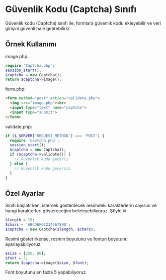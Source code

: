 # Güvenlik Kodu (Captcha) Sınıfı
Güvenlik kodu (Captcha) sınıfı ile, formlara güvenlik kodu ekleyebilir ve veri girişini güvenli hale getirebiliriz.

## Örnek Kullanımı
image.php:
```php
require 'Captcha.php';
session_start();
$captcha = new Captcha();
return $captcha->image();
```

form.php:
```html
<form method="post" action="validate.php">
  <img src="image.php"><br>
  <input type="text" name="captcha">
  <input type="submit">
</form>
```

validate.php:
```php
if ($_SERVER['REQUEST_METHOD'] === 'POST') {
  require 'Captcha.php';
  session_start();
  $captcha = new Captcha();
  if ($captcha->validate()) {
    // Güvenlik kodu geçerli
  } else {
    // Güvenlik kodu geçersiz
  }
}
```

## Özel Ayarlar
Sınıfı başlatırken, istersek gösterilecek resimdeki karakterlerin sayısını ve hangi karakterleri göstereceğini belirleyebiliyoruz. Şöyle ki
```php
$length = 10;
$chars = 'ABCDEFG1234567890';
$captcha = new Captcha($length, $chars);
```
Resimi gösterirkense, resmin boyutunu ve fontun boyutunu ayarlayabiliyoruz.
```php
$size = [250, 80];
$font = 3;
return $captcha->image($size, $font);
```
Font boyutunu en fazla 5 yapabiliyoruz.
